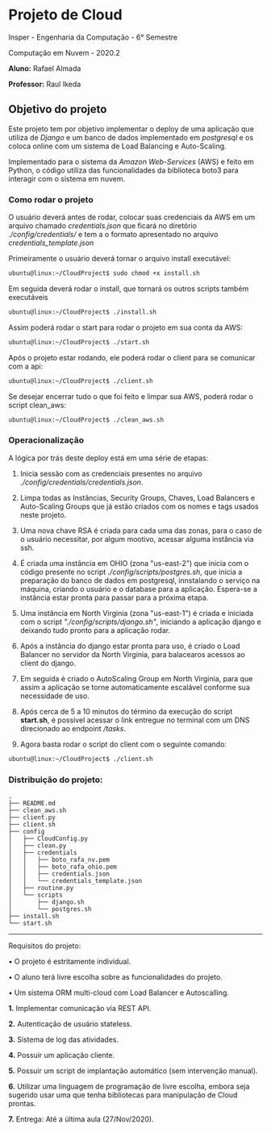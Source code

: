 # Projeto de Cloud

Insper - Engenharia da Computação - 6° Semestre

Computação em Nuvem - 2020.2

**Aluno:** Rafael Almada

**Professor:** Raul Ikeda

## Objetivo do projeto

Este projeto tem por objetivo implementar o deploy de uma aplicação que utiliza de *Django* e um banco de dados implementado em *postgresql* e os coloca online com um sistema de Load Balancing e Auto-Scaling.

Implementado para o sistema da *Amazon Web-Services* (AWS) e feito em Python, o código utiliza das funcionalidades da biblioteca boto3 para interagir com o sistema em nuvem.

### Como rodar o projeto

  O usuário deverá antes de rodar, colocar suas credenciais da AWS em um arquivo chamado *credentials.json* que ficará no diretório *./config/credentials/* e tem a o formato apresentado no arquivo *credentials_template.json*

Primeiramente o usuário deverá tornar o arquivo install executável:

  ```bash
  ubuntu@linux:~/CloudProject$ sudo chmod +x install.sh
  ```

Em seguida deverá rodar o install, que tornará os outros scripts também executáveis

  ```bash
  ubuntu@linux:~/CloudProject$ ./install.sh
  ```

Assim poderá rodar o start para rodar o projeto em sua conta da AWS:

  ```bash
  ubuntu@linux:~/CloudProject$ ./start.sh
  ```

Após o projeto estar rodando, ele poderá rodar o client para se comunicar com a api:

  ```bash
  ubuntu@linux:~/CloudProject$ ./client.sh
  ```

Se desejar encerrar tudo o que foi feito e limpar sua AWS, poderá rodar o script clean_aws:

  ```bash
  ubuntu@linux:~/CloudProject$ ./clean_aws.sh
  ```

### Operacionalização

A lógica por trás deste deploy está em uma série de etapas:

  1. Inicia sessão com as credenciais presentes no arquivo *./config/credentials/credentials.json*.

  2. Limpa todas as Instâncias, Security Groups, Chaves, Load Balancers e Auto-Scaling Groups que já estão criados com os nomes e tags usados neste projeto.

  3. Uma nova chave RSA é criada para cada uma das zonas, para o caso de o usuário necessitar, por algum mootivo, acessar alguma instância via ssh.
  
  4. É criada uma instância em OHIO (zona "us-east-2") que inicia com o código presente no script *./config/scripts/postgres.sh*, que inicia a preparação do banco de dados em postgresql, innstalando o serviço na máquina, criando o usuário e o database para a aplicação. Espera-se a instância estar pronta para passar para a próxima etapa.

  5. Uma instância em North Virginia (zona "us-east-1") é criada e iniciada com o script *"./config/scripts/django.sh"*, iniciando a aplicação django e deixando tudo pronto para a aplicação rodar.

  6. Após a instância do django estar pronta para uso, é criado o Load Balancer no servidor da North Virginia, para balacearos acessos ao client do django.

  7. Em seguida é criado o AutoScaling Group em North Virginia, para que assim a aplicação se torne automaticamente escalável conforme sua necessidade de uso. 

  8. Após cerca de 5 a 10 minutos do término da execução do script **start.sh**, é possível acessar o link entregue no terminal com um DNS direcionado ao endpoint */tasks*.

  9. Agora basta rodar o script do client com o seguinte comando:

  ```bash
  ubuntu@linux:~/CloudProject$ ./client.sh
  ```

### Distribuição do projeto:
```
.
├── README.md
├── clean_aws.sh
├── client.py
├── client.sh
├── config
│   ├── CloudConfig.py
│   ├── clean.py
│   ├── credentials
│   │   ├── boto_rafa_nv.pem
│   │   ├── boto_rafa_ohio.pem
│   │   ├── credentials.json
│   │   └── credentials_template.json
│   ├── routine.py
│   └── scripts
│       ├── django.sh
│       └── postgres.sh
├── install.sh
└── start.sh
```

___

Requisitos do projeto:

  • O projeto é estritamente individual.
  
  • O aluno terá livre escolha sobre as funcionalidades do projeto.
  
  • Um sistema ORM multi-cloud com Load Balancer e Autoscalling.
  
  **1.** Implementar comunicação via REST API.

  **2.** Autenticação de usuário stateless.

  **3.** Sistema de log das atividades.

  **4.** Possuir um aplicação cliente.

  **5.** Possuir um script de implantação automático (sem intervenção manual).

  **6.** Utilizar uma linguagem de programação de livre escolha, embora seja sugerido usar uma que tenha
  bibliotecas para manipulação de Cloud prontas.

  **7.** Entrega: Até a última aula (27/Nov/2020).
